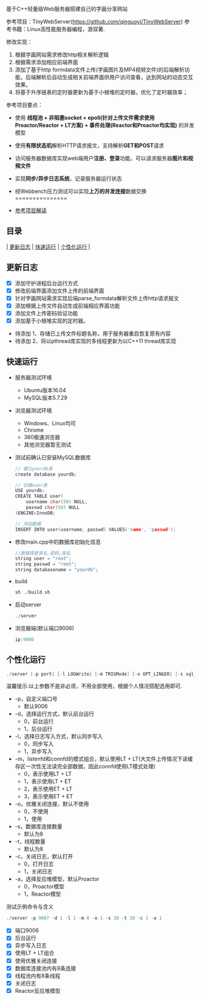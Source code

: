 

基于C++轻量级Web服务器搭建自己的字画分享网站

参考项目：TinyWebServer(https://github.com/qinguoyi/TinyWebServer)
参考书籍：Linux高性能服务器编程，游双著.

修改实现：
1. 根据字画网站需求修改http相关解析逻辑
2. 根据需求添加相应前端界面
3. 添加了基于http formdata文件上传(字画图片及MP4视频文件)的后端解析功能，后端解析后自动生成相关前端界面供用户访问查看，达到网站的动态交互效果。
4. 将基于升序链表的定时器更新为基于小根堆的定时器，优化了定时器效率；

参考项目要点：
* 使用 **线程池 + 非阻塞socket + epoll(针对上传文件需求使用Proactor/Reactor + LT方案) + 事件处理(Reactor和Proactor均实现)** 的并发模型
* 使用**有限状态机**解析HTTP请求报文，支持解析**GET和POST**请求
* 访问服务器数据库实现web端用户**注册、登录**功能，可以请求服务器**图片和视频文件**
* 实现**同步/异步日志系统**，记录服务器运行状态
* 经Webbench压力测试可以实现**上万的并发连接**数据交换
===============

* [参考项目解读](https://mp.weixin.qq.com/mp/appmsgalbum?__biz=MzAxNzU2MzcwMw==&action=getalbum&album_id=1339230165934882817&scene=173&from_msgid=2649274431&from_itemidx=1&count=3&nolastread=1#wechat_redirect)


目录
-----

| [更新日志](#更新日志) | [快速运行](#快速运行) | [个性化运行](#个性化运行) |




更新日志
-------
- [x] 添加守护进程后台运行方式
- [x] 修改前端界面添加文件上传的前端界面
- [x] 针对字画网站需求实现后端parse_formdata解析文件上传http请求报文
- [x] 添加根据上传文件自动生成前端相应界面功能
- [x] 添加文件上传密码验证功能
- [x] 添加基于小根堆实现的定时器。
- 待添加   1、存储已上传文件标题名称，用于服务器重启恢复原有内容
- 待添加   2、将以pthread库实现的多线程更新为以C++11 thread库实现


快速运行
------------
* 服务器测试环境
	* Ubuntu版本16.04
	* MySQL版本5.7.29
* 浏览器测试环境
	* Windows、Linux均可
	* Chrome
	* 360极速浏览器
	* 其他浏览器暂无测试

* 测试前确认已安装MySQL数据库

    ```C++
    // 建立yourdb库
    create database yourdb;

    // 创建user表
    USE yourdb;
    CREATE TABLE user(
        username char(50) NULL,
        passwd char(50) NULL
    )ENGINE=InnoDB;

    // 添加数据
    INSERT INTO user(username, passwd) VALUES('name', 'passwd');
    ```

* 修改main.cpp中的数据库初始化信息

    ```C++
    //数据库登录名,密码,库名
    string user = "root";
    string passwd = "root";
    string databasename = "yourdb";
    ```

* build

    ```C++
    sh ./build.sh
    ```

* 启动server

    ```C++
    ./server
    ```

* 浏览器端(默认端口9006)

    ```C++
    ip:9006
    ```

个性化运行
------

```C++
./server [-p port] [-l LOGWrite] [-m TRIGMode] [-o OPT_LINGER] [-s sql_num] [-t thread_num] [-c close_log] [-a actor_model] [-d start_ground] 
```

温馨提示:以上参数不是非必须，不用全部使用，根据个人情况搭配选用即可.

* -p，自定义端口号
	* 默认9006
* -d，选择运行方式，默认前台运行
	* 0，前台运行
	* 1，后台运行
* -l，选择日志写入方式，默认同步写入
	* 0，同步写入
	* 1，异步写入
* -m，listenfd和connfd的模式组合，默认使用LT + LT(大文件上传情况下读缓存区一次性无法读完全部数据，因此connfd使用LT模式处理)
	* 0，表示使用LT + LT
	* 1，表示使用LT + ET
    * 2，表示使用ET + LT
    * 3，表示使用ET + ET
* -o，优雅关闭连接，默认不使用
	* 0，不使用
	* 1，使用
* -s，数据库连接数量
	* 默认为8
* -t，线程数量
	* 默认为8
* -c，关闭日志，默认打开
	* 0，打开日志
	* 1，关闭日志
* -a，选择反应堆模型，默认Proactor
	* 0，Proactor模型
	* 1，Reactor模型


测试示例命令与含义

```C++
./server -p 9007 -d 1 -l 1 -m 0 -o 1 -s 10 -t 10 -c 1 -a 1
```

- [x] 端口9006
- [x] 后台运行
- [x] 异步写入日志
- [x] 使用LT + LT组合
- [x] 使用优雅关闭连接
- [x] 数据库连接池内有8条连接
- [x] 线程池内有8条线程
- [x] 关闭日志
- [x] Reactor反应堆模型